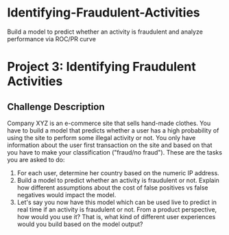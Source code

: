 # Identifying-Fraudulent-Activities
Build a model to predict whether an activity is fraudulent and analyze performance via ROC/PR curve

# Project 3: Identifying Fraudulent Activities

## Challenge Description
Company XYZ is an e-commerce site that sells hand-made clothes.
You have to build a model that predicts whether a user has a high probability of using the site to perform some illegal activity or not. 
You only have information about the user first transaction on the site and based on that you have to make your classification ("fraud/no fraud").
These are the tasks you are asked to do:
1. For each user, determine her country based on the numeric IP address.
2. Build a model to predict whether an activity is fraudulent or not. Explain how different assumptions about the cost of false positives vs false negatives would impact the model.
4. Let's say you now have this model which can be used live to predict in real time if an activity is fraudulent or not. From a product perspective, how would you use it? That is, what kind of different user experiences would you build based on the model output?
